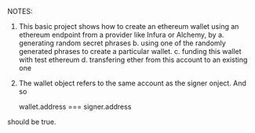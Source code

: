 NOTES: 
1. This basic project shows how to create an ethereum wallet using an ethereum endpoint from a provider like Infura or Alchemy, by
     a. generating random secret phrases
     b. using one of the randomly generated phrases to create a particular wallet.
     c. funding this wallet with test ethereum
     d. transfering ether from this account to an existing one
    
2. The wallet object refers to the same account as the signer onject.
And so 
 
    wallet.address === signer.address

should be true.